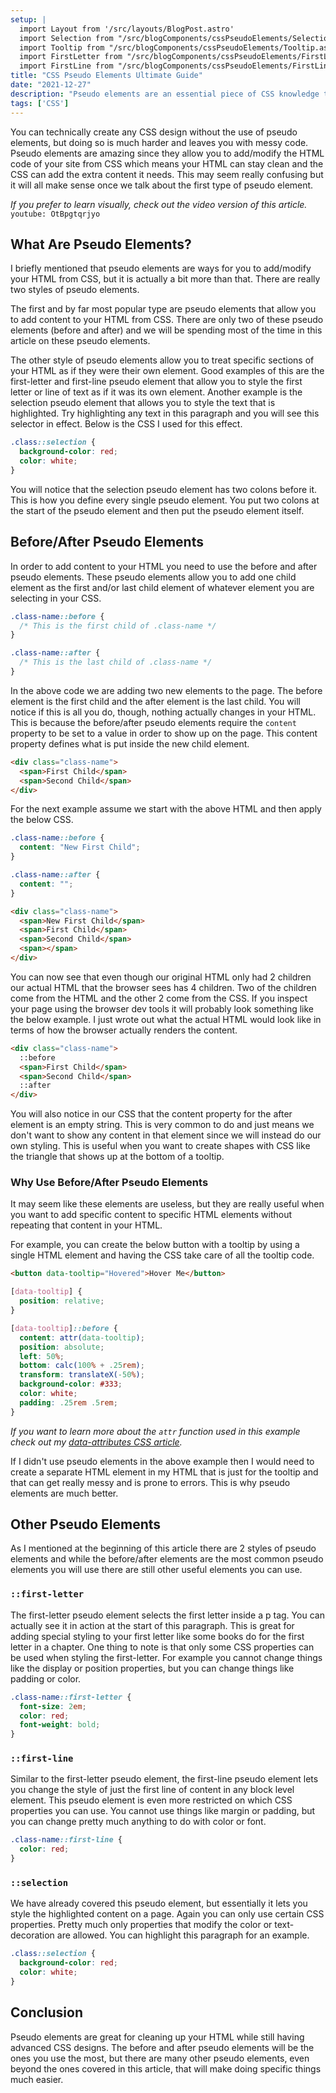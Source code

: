 ```yaml
---
setup: |
  import Layout from '/src/layouts/BlogPost.astro'
  import Selection from "/src/blogComponents/cssPseudoElements/Selection.astro"
  import Tooltip from "/src/blogComponents/cssPseudoElements/Tooltip.astro"
  import FirstLetter from "/src/blogComponents/cssPseudoElements/FirstLetter.astro"
  import FirstLine from "/src/blogComponents/cssPseudoElements/FirstLine.astro"
title: "CSS Pseudo Elements Ultimate Guide"
date: "2021-12-27"
description: "Pseudo elements are an essential piece of CSS knowledge that you need to understand in order to create advanced designs."
tags: ['CSS']
---
```



You can technically create any CSS design without the use of pseudo elements, but doing so is much harder and leaves you with messy code. Pseudo elements are amazing since they allow you to add/modify the HTML code of your site from CSS which means your HTML can stay clean and the CSS can add the extra content it needs. This may seem really confusing but it will all make sense once we talk about the first type of pseudo element.

*If you prefer to learn visually, check out the video version of this article.*
`youtube: OtBpgtqrjyo`

## What Are Pseudo Elements?

I briefly mentioned that pseudo elements are ways for you to add/modify your HTML from CSS, but it is actually a bit more than that. There are really two styles of pseudo elements.

The first and by far most popular type are pseudo elements that allow you to add content to your HTML from CSS. There are only two of these pseudo elements (before and after) and we will be spending most of the time in this article on these pseudo elements.

<Selection>
  The other style of pseudo elements allow you to treat specific sections of your HTML as if they were their own element. Good examples of this are the first-letter and first-line pseudo element that allow you to style the first letter or line of text as if it was its own element. Another example is the selection pseudo element that allows you to style the text that is highlighted. Try highlighting any text in this paragraph and you will see this selector in effect. Below is the CSS I used for this effect.
</Selection>

```css
.class::selection {
  background-color: red;
  color: white;
}
```
You will notice that the selection pseudo element has two colons before it. This is how you define every single pseudo element. You put two colons at the start of the pseudo element and then put the pseudo element itself.


## Before/After Pseudo Elements

In order to add content to your HTML you need to use the before and after pseudo elements. These pseudo elements allow you to add one child element as the first and/or last child element of whatever element you are selecting in your CSS.
```css
.class-name::before {
  /* This is the first child of .class-name */
}

.class-name::after {
  /* This is the last child of .class-name */
}
```
In the above code we are adding two new elements to the page. The before element is the first child and the after element is the last child. You will notice if this is all you do, though, nothing actually changes in your HTML. This is because the before/after pseudo elements require the `content` property to be set to a value in order to show up on the page. This content property defines what is put inside the new child element.
```html
<div class="class-name">
  <span>First Child</span>
  <span>Second Child</span>
</div>
```
For the next example assume we start with the above HTML and then apply the below CSS.
```css
.class-name::before {
  content: "New First Child";
}

.class-name::after {
  content: "";
}
```
```html
<div class="class-name">
  <span>New First Child</span>
  <span>First Child</span>
  <span>Second Child</span>
  <span></span>
</div>
```
You can now see that even though our original HTML only had 2 children our actual HTML that the browser sees has 4 children. Two of the children come from the HTML and the other 2 come from the CSS. If you inspect your page using the browser dev tools it will probably look something like the below example. I just wrote out what the actual HTML would look like in terms of how the browser actually renders the content.
```html
<div class="class-name">
  ::before
  <span>First Child</span>
  <span>Second Child</span>
  ::after
</div>
```
You will also notice in our CSS that the content property for the after element is an empty string. This is very common to do and just means we don't want to show any content in that element since we will instead do our own styling. This is useful when you want to create shapes with CSS like the triangle that shows up at the bottom of a tooltip.

### Why Use Before/After Pseudo Elements

It may seem like these elements are useless, but they are really useful when you want to add specific content to specific HTML elements without repeating that content in your HTML.

For example, you can create the below button with a tooltip by using a single HTML element and having the CSS take care of all the tooltip code.

<Tooltip />

```html
<button data-tooltip="Hovered">Hover Me</button>
```
```css
[data-tooltip] {
  position: relative;
}

[data-tooltip]::before {
  content: attr(data-tooltip);
  position: absolute;
  left: 50%;
  bottom: calc(100% + .25rem);
  transform: translateX(-50%);
  background-color: #333;
  color: white;
  padding: .25rem .5rem;
}
```
*If you want to learn more about the `attr` function used in this example check out my [data-attributes CSS article](/2019-10/use-data-attributes-in-css).*

If I didn't use pseudo elements in the above example then I would need to create a separate HTML element in my HTML that is just for the tooltip and that can get really messy and is prone to errors. This is why pseudo elements are much better.

## Other Pseudo Elements

As I mentioned at the beginning of this article there are 2 styles of pseudo elements and while the before/after elements are the most common pseudo elements you will use there are still other useful elements you can use.

### `::first-letter`

<FirstLetter>
  The first-letter pseudo element selects the first letter inside a p tag. You can actually see it in action at the start of this paragraph. This is great for adding special styling to your first letter like some books do for the first letter in a chapter. One thing to note is that only some CSS properties can be used when styling the first-letter. For example you cannot change things like the display or position properties, but you can change things like padding or color.
</FirstLetter>

```css
.class-name::first-letter {
  font-size: 2em;
  color: red;
  font-weight: bold;
}
```

### `::first-line`

<FirstLine>
  Similar to the first-letter pseudo element, the first-line pseudo element lets you change the style of just the first line of content in any block level element. This pseudo element is even more restricted on which CSS properties you can use. You cannot use things like margin or padding, but you can change pretty much anything to do with color or font.
</FirstLine>

```css
.class-name::first-line {
  color: red;
}
```

### `::selection`

<Selection>
  We have already covered this pseudo element, but essentially it lets you style the highlighted content on a page. Again you can only use certain CSS properties. Pretty much only properties that modify the color or text-decoration are allowed. You can highlight this paragraph for an example.
</Selection>

```css
.class::selection {
  background-color: red;
  color: white;
}
```

## Conclusion

Pseudo elements are great for cleaning up your HTML while still having advanced CSS designs. The before and after pseudo elements will be the ones you use the most, but there are many other pseudo elements, even beyond the ones covered in this article, that will make doing specific things much easier.